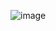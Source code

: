 ![image](https://github.com/Spykerwolf/react-supermarket-saver/assets/26391619/3d1d94df-0e47-40db-afe7-24e439e0dd5a)
